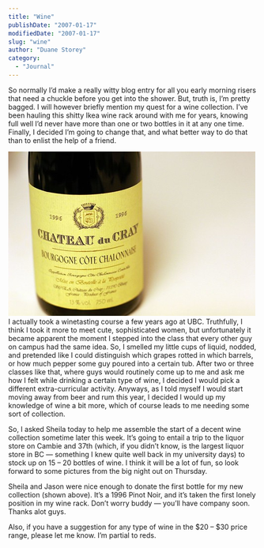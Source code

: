 ```yaml
---
title: "Wine"
publishDate: "2007-01-17"
modifiedDate: "2007-01-17"
slug: "wine"
author: "Duane Storey"
category:
  - "Journal"
---
```


So normally I’d make a really witty blog entry for all you early morning risers that need a chuckle before you get into the shower. But, truth is, I’m pretty bagged. I will however briefly mention my quest for a wine collection. I’ve been hauling this shitty Ikea wine rack around with me for years, knowing full well I’d never have more than one or two bottles in it at any one time. Finally, I decided I’m going to change that, and what better way to do that than to enlist the help of a friend.

  
[![Number One](_images/wine-1.jpg)](http://www.flickr.com/photos/duanestorey/360298230/)  
I actually took a winetasting course a few years ago at UBC. Truthfully, I think I took it more to meet cute, sophisticated women, but unfortunately it became apparent the moment I stepped into the class that every other guy on campus had the same idea. So, I smelled my little cups of liquid, nodded, and pretended like I could distinguish which grapes rotted in which barrels, or how much pepper some guy poured into a certain tub. After two or three classes like that, where guys would routinely come up to me and ask me how I felt while drinking a certain type of wine, I decided I would pick a different extra-curricular activity. Anyways, as I told myself I would start moving away from beer and rum this year, I decided I would up my knowledge of wine a bit more, which of course leads to me needing some sort of collection.

So, I asked Sheila today to help me assemble the start of a decent wine collection sometime later this week. It’s going to entail a trip to the liquor store on Cambie and 37th (which, if you didn’t know, is the largest liquor store in BC — something I knew quite well back in my university days) to stock up on 15 – 20 bottles of wine. I think it will be a lot of fun, so look forward to some pictures from the big night out on Thursday.

Sheila and Jason were nice enough to donate the first bottle for my new collection (shown above). It’s a 1996 Pinot Noir, and it’s taken the first lonely position in my wine rack. Don’t worry buddy — you’ll have company soon. Thanks alot guys.

Also, if you have a suggestion for any type of wine in the $20 – $30 price range, please let me know. I’m partial to reds.
